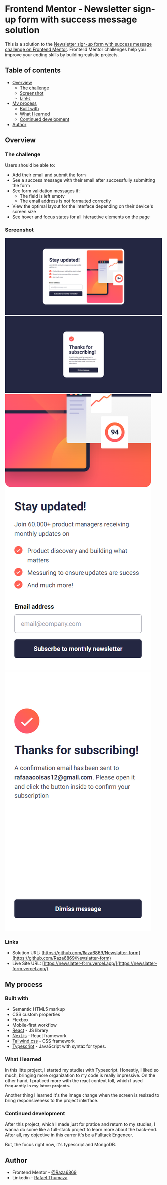 # Frontend Mentor - Newsletter sign-up form with success message solution

This is a solution to the [Newsletter sign-up form with success message challenge on Frontend Mentor](https://www.frontendmentor.io/challenges/newsletter-signup-form-with-success-message-3FC1AZbNrv). Frontend Mentor challenges help you improve your coding skills by building realistic projects.

## Table of contents

- [Overview](#overview)
  - [The challenge](#the-challenge)
  - [Screenshot](#screenshot)
  - [Links](#links)
- [My process](#my-process)
  - [Built with](#built-with)
  - [What I learned](#what-i-learned)
  - [Continued development](#continued-development)
- [Author](#author)

## Overview

### The challenge

Users should be able to:

- Add their email and submit the form
- See a success message with their email after successfully submitting the form
- See form validation messages if:
  - The field is left empty
  - The email address is not formatted correctly
- View the optimal layout for the interface depending on their device's screen size
- See hover and focus states for all interactive elements on the page

### Screenshot

<img src="./assets/images/screenshot-desktop.png" alt="desktop screenshot">
<img src="./assets/images/screenshot-desktop-sucess.png" alt="desktop screenshot">
<img src="./assets/images/screenshot-mobile.png" alt="desktop screenshot">
<img src="./assets/images/screenshot-mobile-sucess.png" alt="desktop screenshot">

### Links

- Solution URL: [https://github.com/Raza6869/Newslatter-form](https://github.com/Raza6869/Newslatter-form)
- Live Site URL: [https://newslatter-form.vercel.app/](https://newslatter-form.vercel.app/)

## My process

### Built with

- Semantic HTML5 markup
- CSS custom properties
- Flexbox
- Mobile-first workflow
- [React](https://reactjs.org/) - JS library
- [Next.js](https://nextjs.org/) - React framework
- [Tailwind.css](https://tailwindcss.com/) - CSS framework
- [Typescript](https://www.typescriptlang.org/) - JavaScript with syntax for types.

### What I learned

In this litte project, I started my studies with Typescript. Honestly, I liked so much, bringing more organization to my code is really impressive. On the other hand, I praticed more with the react context toll, which I used frequently in my latest projects.

Another thing I learned it's the image change when the screen is resized to bring responsiveness to the project interface.

### Continued development

After this project, which I made just for pratice and return to my studies, I wanna do some like a full-stack project to learn more about the back-end. After all, my objective in this carrer it's be a Fulltack Engeneer.

But, the focus right now, it's typescript and MongoDB.

## Author

- Frontend Mentor - [@Raza6869](https://www.frontendmentor.io/profile/@Raza6869)
- Linkedin - [Rafael Thumaza](https://www.linkedin.com/in/rafael-thumaza-744b17250/)
